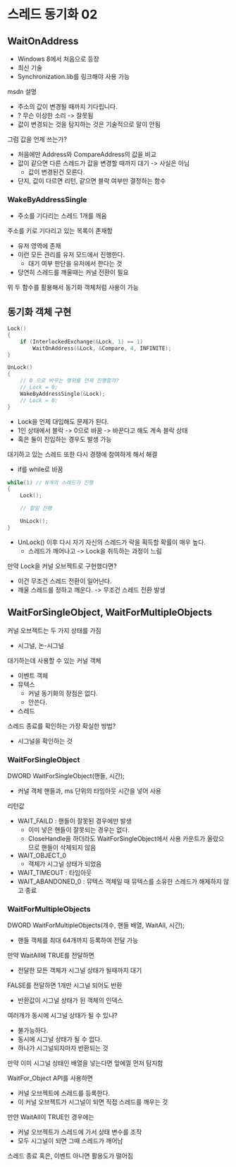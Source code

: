 # 스레드 동기화 02
## WaitOnAddress
* Windows 8에서 처음으로 등장
* 최신 기술
* Synchronization.lib를 링크해야 사용 가능

msdn 설명
* 주소의 값이 변경될 때까지 기다립니다.
* ? 무슨 이상한 소리 -> 잘못됨
* 값이 변경되는 것을 탐지하는 것은 기술적으로 말이 안됨

그럼 값을 언제 쓰는가?
* 처음에만 Address와 CompareAddress의 값을 비교
* 값이 같으면 다른 스레드가 값을 변경할 때까지 대기 -> 사실은 아님
  * 값이 변경된건 모른다.
* 단지, 값이 다르면 리턴, 같으면 블락 여부만 결정하는 함수

### WakeByAddressSingle
* 주소를 기다리는 스레드 1개를 깨움

주소를 키로 기다리고 있는 목록이 존재함
* 유저 영역에 존재
* 이런 모든 관리를 유저 모드에서 진행한다.
  * 대기 여부 판단을 유저에서 한다는 것
* 당연히 스레드를 깨울때는 커널 전환이 필요

위 두 함수를 활용해서 동기화 객체처럼 사용이 가능

## 동기화 객체 구현
```C++
Lock()
{
    if (InterlockedExchange(&Lock, 1) == 1)
        WaitOnAddress(&Lock, &Compare, 4, INFINITE);
}
```

```C++
UnLock()
{
    // 0 으로 바꾸는 행위를 언제 진행할까?
    // Lock = 0;
    WakeByAddressSingle(&Lock);
    // Lock = 0;
}
```
* Lock을 언제 대입해도 문제가 된다.
* 1인 상태에서 블락 -> 0으로 바꿈 -> 바꾼다고 해도 계속 블락 상태
* 혹은 둘이 진입하는 경우도 발생 가능

대기하고 있는 스레드 또한 다시 경쟁에 참여하게 해서 해결
* if를 while로 바꿈

```C++
while(1) // N개의 스레드가 진행
{
    Lock();

    // 할일 진행

    UnLock();
}
```
* UnLock() 이후 다시 자기 자신의 스레드가 락을 획득할 확률이 매우 높다.
  * 스레드가 깨어나고 -> Lock을 취득하는 과정이 느림

만약 Lock을 커널 오브젝트로 구현했다면?
* 이건 무조건 스레드 전환이 일어난다.
* 깨울 스레드를 정하고 깨운다. -> 무조건 스레드 전환 발생

## WaitForSingleObject, WaitForMultipleObjects
커널 오브젝트는 두 가지 상태를 가짐
* 시그널, 논-시그널

대기하는데 사용할 수 있는 커널 객체
* 이벤트 객체
* 뮤텍스
  * 커널 동기화의 장점은 없다.
  * 안쓴다.
* 스레드

스레드 종료를 확인하는 가장 확실한 방법?
* 시그널을 확인하는 것

### WaitForSingleObject
DWORD WaitForSingleObject(핸들, 시간);
* 커널 객체 핸들과, ms 단위의 타임아웃 시간을 넣어 사용

리턴값
* WAIT_FAILD : 핸들이 잘못된 경우에만 발생
  * 이미 넣은 핸들이 잘못되는 경우는 없다.
  * CloseHandle을 하더라도 WaitForSingleObject에서 사용 카운트가 올랐으므로 핸들이 삭제되지 않음
* WAIT_OBJECT_0
  * 객체가 시그널 상태가 되었음
* WAIT_TIMEOUT : 타임아웃
* WAIT_ABANDONED_0 : 뮤텍스 객체일 때 뮤텍스를 소유한 스레드가 해제하지 않고 종료

### WaitForMultipleObjects
DWORD WaitForMultipleObjects(개수, 핸들 배열, WaitAll, 시간);
* 핸들 객체를 최대 64개까지 등록하여 전달 가능

만약 WaitAll에 TRUE를 전달하면
* 전달한 모든 객체가 시그널 상태가 될때까지 대기

FALSE를 전달하면 1개만 시그널 되어도 반환
* 반환값이 시그널 상태가 된 객체의 인덱스

여러개가 동시에 시그널 상태가 될 수 있나?
* 불가능하다.
* 동시에 시그널 상태가 될 수 없다.
* 하나가 시그널되자마자 반환되는 것

만약 이미 시그널 상태인 배열을 넣는다면 앞에껄 먼저 탐지함

WaitFor_Object API를 사용하면
* 커널 오브젝트에 스레드를 등록한다.
* 이 커널 오브젝트가 시그널이 되면 직접 스레드를 깨우는 것

만얀 WaitAll이 TRUE인 경우에는
* 커널 오브젝트가 스레드에 가서 상태 변수를 조작
* 모두 시그널이 되면 그때 스레드가 깨어남

스레드 종료 혹은, 이벤트 아니면 활용도가 떨어짐